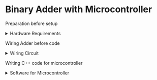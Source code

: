 <title>Adder CSUSM CS231</title>
<h1>Binary Adder with Microcontroller</h1>

Preparation before setup
<details>
<summary>Hardware Requirements</summary>
```
    - full-size breadboard
    - 5 LEDs(color of your choice)
    - 8 buttons
    - Microcontroller(this project uses an ESP-32S NodeMCU)
    - A computer with VSCode with PlatformIO extension to push C++ code to ESP or Arduino
        - Can also use Arduino IDE
```
</details>

Wiring Adder before code
<details>
    <summary>Wiring Circuit</summary>

</details>

Writing C++ code for microcontroller
<details>
    <summary>Software for Microcontroller</summary>
    
</details>